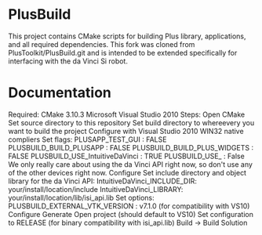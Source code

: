 # PlusBuild
This project contains CMake scripts for building Plus library, applications, and all required dependencies.
This fork was cloned from PlusToolkit/PlusBuild.git and is intended to be extended specifically for interfacing with the da Vinci Si robot.

# Documentation

Required:
	CMake 3.10.3
	Microsoft Visual Studio 2010
Steps:
	Open CMake
	Set source directory to this repository
	Set build directory to whereevery you want to build the project
	Configure with Visual Studio 2010 WIN32 native compliers
	Set flags:
		PLUSAPP_TEST_GUI              : FALSE
		PLUSBUILD_BUILD_PLUSAPP       : FALSE
		PLUSBUILD_BUILD_PLUS_WIDGETS  : FALSE
		PLUSBUILD_USE_IntuitiveDaVinci : TRUE
		PLUSBUILD_USE_<AllOtherDevices> : False
			We only really care about using the da Vinci API right now, so don't use any of the other devices right now.
	Configure
	Set include directory and object library for the da Vinci API:
		IntuitiveDaVinci_INCLUDE_DIR: your/install/location/include
		IntuitiveDaVinci_LIBRARY: your/install/location/lib/isi_api.lib
	Set options:
		PLUSBUILD_EXTERNAL_VTK_VERSION : v7.1.0 (for compatibility with VS10)
	Configure 
	Generate
	Open project (should default to VS10)
	Set configuration to RELEASE (for binary compatibility with isi_api.lib)
	Build -> Build Solution
